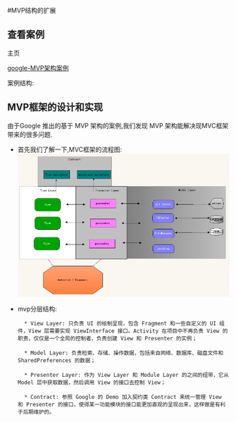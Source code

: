 #MVP结构的扩展

## 查看案例

主页

[google-MVP架构案例](https://github.com/googlesamples/android-architecture/tree/todo-mvp/)

案例结构:





## MVP框架的设计和实现

    
由于Google 推出的基于 MVP 架构的案例,我们发现 MVP 架构能解决现MVC框架带来的很多问题.

- 首先我们了解一下,MVC框架的流程图:
![](/assets/mvp标准框架图.png)

- mvp分层结构:

        * View Layer: 只负责 UI 的绘制呈现，包含 Fragment 和一些自定义的 UI 组件，View 层需要实现 ViewInterface 接口。Activity 在项目中不再负责 View 的职责，仅仅是一个全局的控制者，负责创建 View 和 Presenter 的实例；
        
        * Model Layer: 负责检索、存储、操作数据，包括来自网络、数据库、磁盘文件和 SharedPreferences 的数据；
        
        * Presenter Layer: 作为 View Layer 和 Module Layer 的之间的纽带，它从 Model 层中获取数据，然后调用 View 的接口去控制 View；
        
        * Contract: 参照 Google 的 Demo 加入契约类 Contract 来统一管理 View 和 Presenter 的接口，使得某一功能模块的接口能更加直观的呈现出来，这样做是有利于后期维护的。
        


